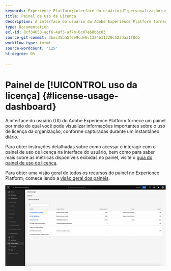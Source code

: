 ```yaml
---
keywords: Experience Platform;interface do usuário;UI;personalização;uso de licença painel;painel;uso de licença;direito;consumo
title: Painel de Uso da Licença
description: A interface do usuário do Adobe Experience Platform fornece um painel por meio do qual você pode exibir informações importantes sobre o uso de licença da organização.
type: Documentation
exl-id: 8cf34653-acf6-4af3-af7b-6c07e68bbc03
source-git-commit: 3bac35ba5f6e9cde6c1324b11220c523daa1f8cb
workflow-type: tm+mt
source-wordcount: '125'
ht-degree: 0%

---
```


# Painel de [!UICONTROL uso da licença] {#license-usage-dashboard}

A interface do usuário (UI) do Adobe Experience Platform fornece um painel por meio do qual você pode visualizar informações importantes sobre o uso de licença da organização, conforme capturadas durante um instantâneo diário.

Para obter instruções detalhadas sobre como acessar e interagir com o painel de uso de licença na interface do usuário, bem como para saber mais sobre as métricas disponíveis exibidas no painel, visite o [guia do painel de uso de licença](../../dashboards/guides/license-usage.md).

Para obter uma visão geral de todos os recursos do painel no Experience Platform, comece lendo a [visão geral dos painéis](../../dashboards/home.md).

![](../../dashboards/images/license-usage/dashboard-overview.png)

